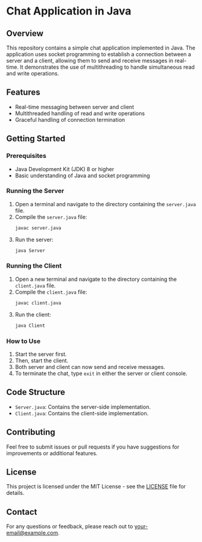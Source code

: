 # Chat Application in Java

## Overview
This repository contains a simple chat application implemented in Java. The application uses socket programming to establish a connection between a server and a client, allowing them to send and receive messages in real-time. It demonstrates the use of multithreading to handle simultaneous read and write operations.

## Features
- Real-time messaging between server and client
- Multithreaded handling of read and write operations
- Graceful handling of connection termination

## Getting Started

### Prerequisites
- Java Development Kit (JDK) 8 or higher
- Basic understanding of Java and socket programming

### Running the Server
1. Open a terminal and navigate to the directory containing the `server.java` file.
2. Compile the `server.java` file:
   ```bash
   javac server.java
   ```
3. Run the server:
   ```bash
   java Server
   ```

### Running the Client
1. Open a new terminal and navigate to the directory containing the `client.java` file.
2. Compile the `client.java` file:
   ```bash
   javac client.java
   ```
3. Run the client:
   ```bash
   java Client
   ```

### How to Use
1. Start the server first.
2. Then, start the client.
3. Both server and client can now send and receive messages.
4. To terminate the chat, type `exit` in either the server or client console.

## Code Structure
- `Server.java`: Contains the server-side implementation.
- `Client.java`: Contains the client-side implementation.

## Contributing
Feel free to submit issues or pull requests if you have suggestions for improvements or additional features.

## License
This project is licensed under the MIT License - see the [LICENSE](LICENSE) file for details.

## Contact
For any questions or feedback, please reach out to [your-email@example.com](mailto:www.ssmahanty@gmail.com).
```
